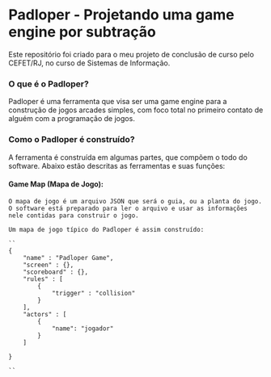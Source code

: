 # Padloper - Projetando uma game engine por subtração

Este repositório foi criado para o meu projeto de conclusão de curso pelo CEFET/RJ, no curso de Sistemas de Informação. 

### O que é o Padloper? 

Padloper é uma ferramenta que visa ser uma game engine para a construção de jogos arcades simples, com foco total no primeiro contato de alguém com a programação de jogos. 

### Como o Padloper é construído? 

A ferramenta é construída em algumas partes, que compõem o todo do software. Abaixo estão descritas as ferramentas e suas funções:

#### Game Map (Mapa de Jogo): 
    O mapa de jogo é um arquivo JSON que será o guia, ou a planta do jogo. O software está preparado para ler o arquivo e usar as informações nele contidas para construir o jogo. 

    Um mapa de jogo típico do Padloper é assim construído:

    ``
    {
        "name" : "Padloper Game",
        "screen" : {},
        "scoreboard" : {},
        "rules" : [
            {
                "trigger" : "collision"
            }
        ],
        "actors" : [
            {
                "name": "jogador"
            }
        ]
        
    }

    ``
